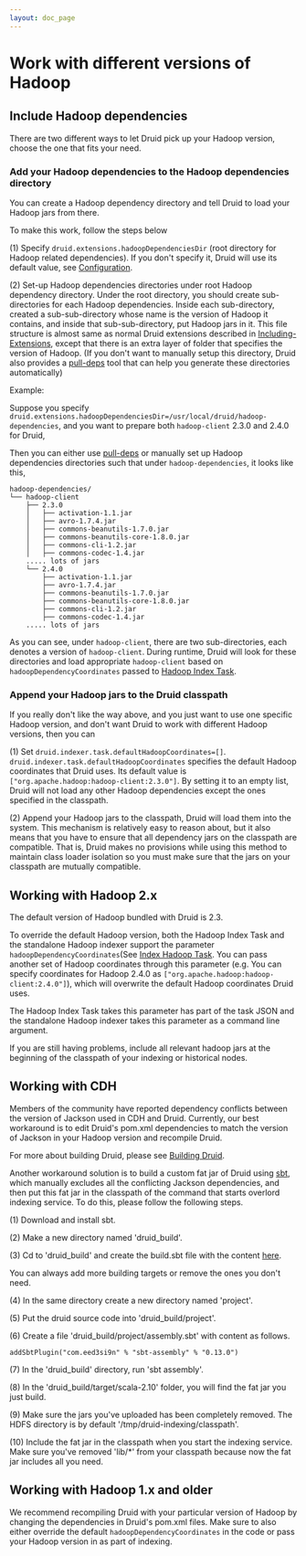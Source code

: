 ```yaml
---
layout: doc_page
---
```

# Work with different versions of Hadoop

## Include Hadoop dependencies

There are two different ways to let Druid pick up your Hadoop version, choose the one that fits your need.

### Add your Hadoop dependencies to the Hadoop dependencies directory

You can create a Hadoop dependency directory and tell Druid to load your Hadoop jars from there.

To make this work, follow the steps below

(1) Specify `druid.extensions.hadoopDependenciesDir` (root directory for Hadoop related dependencies). If you don't specify it, Druid will use its default value, see [Configuration](../configuration/index.html).

(2) Set-up Hadoop dependencies directories under root Hadoop dependency directory. Under the root directory, you should create sub-directories for each Hadoop dependencies.  Inside each sub-directory, created a sub-sub-directory whose name is the version of Hadoop it contains, and inside that sub-sub-directory, put Hadoop jars in it. This file structure is almost same as normal Druid extensions described in [Including-Extensions](../including-extensions.html), except that there is an extra layer of folder that specifies the version of Hadoop. (If you don't want to manually setup this directory, Druid also provides a [pull-deps](../pull-deps.html) tool that can help you generate these directories automatically)

Example:

Suppose you specify `druid.extensions.hadoopDependenciesDir=/usr/local/druid/hadoop-dependencies`, and you want to prepare both `hadoop-client` 2.3.0 and 2.4.0 for Druid,

Then you can either use [pull-deps](../pull-deps.html) or manually set up Hadoop dependencies directories such that under ```hadoop-dependencies```, it looks like this,

```
hadoop-dependencies/
└── hadoop-client
    ├── 2.3.0
    │   ├── activation-1.1.jar
    │   ├── avro-1.7.4.jar
    │   ├── commons-beanutils-1.7.0.jar
    │   ├── commons-beanutils-core-1.8.0.jar
    │   ├── commons-cli-1.2.jar
    │   ├── commons-codec-1.4.jar
    ..... lots of jars
    └── 2.4.0
        ├── activation-1.1.jar
        ├── avro-1.7.4.jar
        ├── commons-beanutils-1.7.0.jar
        ├── commons-beanutils-core-1.8.0.jar
        ├── commons-cli-1.2.jar
        ├── commons-codec-1.4.jar
    ..... lots of jars
```

As you can see, under ```hadoop-client```, there are two sub-directories, each denotes a version of ```hadoop-client```. During runtime, Druid will look for these directories and load appropriate ```hadoop-client``` based on `hadoopDependencyCoordinates` passed to [Hadoop Index Task](../ingestion/tasks.html).

### Append your Hadoop jars to the Druid classpath

If you really don't like the way above, and you just want to use one specific Hadoop version, and don't want Druid to work with different Hadoop versions, then you can

(1) Set `druid.indexer.task.defaultHadoopCoordinates=[]`.  `druid.indexer.task.defaultHadoopCoordinates` specifies the default Hadoop coordinates that Druid uses. Its default value is `["org.apache.hadoop:hadoop-client:2.3.0"]`. By setting it to an empty list, Druid will not load any other Hadoop dependencies except the ones specified in the classpath.

(2) Append your Hadoop jars to the classpath, Druid will load them into the system. This mechanism is relatively easy to reason about, but it also means that you have to ensure that all dependency jars on the classpath are compatible. That is, Druid makes no provisions while using this method to maintain class loader isolation so you must make sure that the jars on your classpath are mutually compatible.

## Working with Hadoop 2.x

The default version of Hadoop bundled with Druid is 2.3.

To override the default Hadoop version, both the Hadoop Index Task and the standalone Hadoop indexer support the parameter `hadoopDependencyCoordinates`(See [Index Hadoop Task](../ingestion/tasks.html). You can pass another set of Hadoop coordinates through this parameter (e.g. You can specify coordinates for Hadoop 2.4.0 as `["org.apache.hadoop:hadoop-client:2.4.0"]`), which will overwrite the default Hadoop coordinates Druid uses.

The Hadoop Index Task takes this parameter has part of the task JSON and the standalone Hadoop indexer takes this parameter as a command line argument.

If you are still having problems, include all relevant hadoop jars at the beginning of the classpath of your indexing or historical nodes.

## Working with CDH

Members of the community have reported dependency conflicts between the version of Jackson used in CDH and Druid. Currently, our best workaround is to edit Druid's pom.xml dependencies to match the version of Jackson in your Hadoop version and recompile Druid.

For more about building Druid, please see [Building Druid](../development/build.html).

Another workaround solution is to build a custom fat jar of Druid using [sbt](http://www.scala-sbt.org/), which manually excludes all the conflicting Jackson dependencies, and then put this fat jar in the classpath of the command that starts overlord indexing service. To do this, please follow the following steps.

(1) Download and install sbt.

(2) Make a new directory named 'druid_build'.

(3) Cd to 'druid_build' and create the build.sbt file with the content [here](./use_sbt_to_build_fat_jar.html).

You can always add more building targets or remove the ones you don't need.

(4) In the same directory create a new directory named 'project'.

(5) Put the druid source code into 'druid_build/project'.

(6) Create a file 'druid_build/project/assembly.sbt' with content as follows.
```
addSbtPlugin("com.eed3si9n" % "sbt-assembly" % "0.13.0")
```

(7) In the 'druid_build' directory, run 'sbt assembly'.

(8) In the 'druid_build/target/scala-2.10' folder, you will find the fat jar you just build.

(9) Make sure the jars you've uploaded has been completely removed. The HDFS directory is by default '/tmp/druid-indexing/classpath'.

(10) Include the fat jar in the classpath when you start the indexing service. Make sure you've removed 'lib/*' from your classpath because now the fat jar includes all you need.

## Working with Hadoop 1.x and older

We recommend recompiling Druid with your particular version of Hadoop by changing the dependencies in Druid's pom.xml files. Make sure to also either override the default `hadoopDependencyCoordinates` in the code or pass your Hadoop version in as part of indexing.
